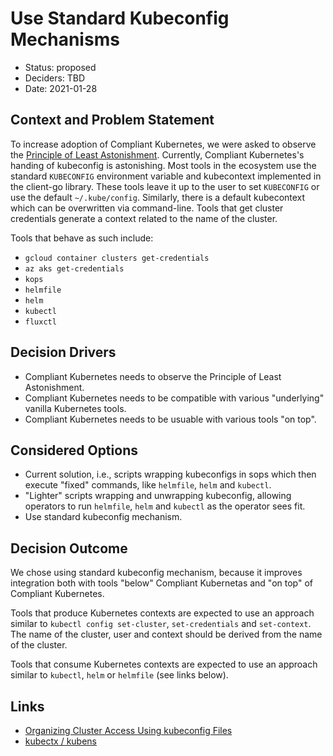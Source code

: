 # Use Standard Kubeconfig Mechanisms

* Status: proposed
* Deciders: TBD
* Date: 2021-01-28

## Context and Problem Statement

To increase adoption of Compliant Kubernetes, we were asked to observe the [Principle of Least Astonishment](https://en.wikipedia.org/wiki/Principle_of_least_astonishment). Currently, Compliant Kubernetes's handing of kubeconfig is astonishing. Most tools in the ecosystem use the standard `KUBECONFIG` environment variable and kubecontext implemented in the client-go library. These tools leave it up to the user to set `KUBECONFIG` or use the default `~/.kube/config`. Similarly, there is a default kubecontext which can be overwritten via command-line. Tools that get cluster credentials generate a context related to the name of the cluster.

Tools that behave as such include:

* `gcloud container clusters get-credentials`
* `az aks get-credentials`
* `kops`
* `helmfile`
* `helm`
* `kubectl`
* `fluxctl`

## Decision Drivers

* Compliant Kubernetes needs to observe the Principle of Least Astonishment.
* Compliant Kubernetes needs to be compatible with various "underlying" vanilla Kubernetes tools.
* Compliant Kubernetes needs to be usuable with various tools "on top".

## Considered Options

* Current solution, i.e., scripts wrapping kubeconfigs in sops which then execute "fixed" commands, like `helmfile`, `helm` and `kubectl`.
* "Lighter" scripts wrapping and unwrapping kubeconfig, allowing operators to run `helmfile`, `helm` and `kubectl` as the operator sees fit.
* Use standard kubeconfig mechanism.

## Decision Outcome

We chose using standard kubeconfig mechanism, because it improves integration both with tools "below" Compliant Kubernetas and "on top" of Compliant Kubernetes.

Tools that produce Kubernetes contexts are expected to use an approach similar to `kubectl config set-cluster`, `set-credentials` and `set-context`. The name of the cluster, user and context should be derived from the name of the cluster.

Tools that consume Kubernetes contexts are expected to use an approach similar to `kubectl`, `helm` or `helmfile` (see links below).

## Links

* [Organizing Cluster Access Using kubeconfig Files](https://kubernetes.io/docs/concepts/configuration/organize-cluster-access-kubeconfig/)
* [kubectx / kubens](https://github.com/ahmetb/kubectx)
